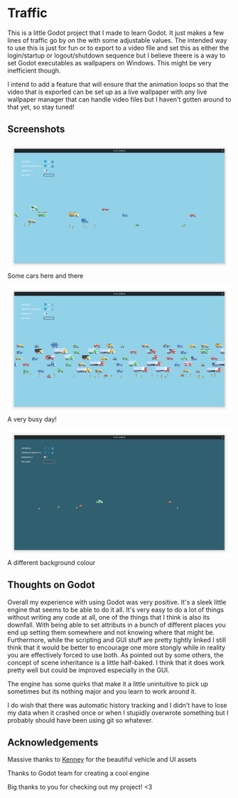 # Traffic

This is a little Godot project that I made to learn Godot. It just makes a few lines of traffic go by on the with some adjustable values. The intended way to use this is just for fun or to export to a video file and set this as either the login/startup or logout/shutdown sequence but I believe theere is a way to set Godot executables as wallpapers on Windows. This might be very inefficient though.

I intend to add a feature that will ensure that the animation loops so that the video that is exported can be set up as a live wallpaper with any live wallpaper manager that can handle video files but I haven't gotten around to that yet, so stay tuned!

## Screenshots
![](screenshots/1.png)
Some cars here and there

![](screenshots/2.png)
A very busy day!

![](screenshots/3.png)
A different background colour

## Thoughts on Godot
Overall my experience with using Godot was very positive. It's a sleek little engine that seems to be able to do it all. It's very easy to do a lot of things without writing any code at all, one of the things that I think is also its downfall. With being able to set attributs in a bunch of different places you end up setting them somewhere and not knowing where that might be. Furthermore, while the scripting and GUI stuff are pretty tightly linked I still think that it would be better to encourage one more stongly while in reality you are effectively forced to use both. As pointed out by some others, the concept of scene inheritance is a little half-baked. I think that it does work pretty well but could be improved especially in the GUI.

The engine has some quirks that make it a little unintuitive to pick up sometimes but its nothing major and you learn to work around it. 

I do wish that there was automatic history tracking and I didn't have to lose my data when it crashed once or when I stupidly overwrote something but I probably should have been using git so whatever.

## Acknowledgements
Massive thanks to [Kenney](https://kenney.nl) for the beautiful vehicle and UI assets

Thanks to Godot team for creating a cool engine

Big thanks to you for checking out my project! <3
